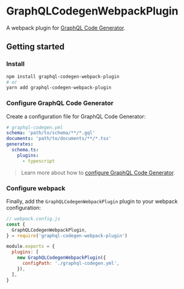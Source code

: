 # GraphQLCodegenWebpackPlugin

A webpack plugin for [GraphQL Code Generator](https://www.graphql-code-generator.com/).

## Getting started

### Install

```sh
npm install graphql-codegen-webpack-plugin
# or
yarn add graphql-codegen-webpack-plugin
```

### Configure GraphQL Code Generator

Create a configuration file for GraphQL Code Generator:

```yml
# graphql-codegen.yml
schema: 'path/to/schema/**/*.gql'
documents: 'path/to/documents/**/*.tsx'
generates:
  schema.ts:
    plugins:
      - typescript
```

> Learn more about how to [configure GraphQL Code Generator](https://www.graphql-code-generator.com/docs/getting-started/codegen-config).

### Configure webpack

Finally, add the `GraphQLCodegenWebpackPlugin` plugin to your webpack configuration:

```js
// webpack.config.js
const {
  GraphQLCodegenWebpackPlugin,
} = require('graphql-codegen-webpack-plugin')

module.exports = {
  plugins: [
    new GraphQLCodegenWebpackPlugin({
      configPath: './graphql-codegen.yml',
    }),
  ],
}
```
